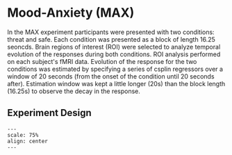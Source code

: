 # Mood-Anxiety (MAX)

In the MAX experiment participants were presented with two conditions: threat and safe. Each condition was presented as a block of length 16.25 seoncds. Brain regions of interest (ROI) were selected to analyze temporal evolution of the responses during both conditions. ROI analysis performed on each subject's fMRI data. Evolution of the response for the two conditions was estimated by specifying a series of csplin regressors over a window of 20 seconds (from the onset of the condition until 20 seconds after). Estimation window was kept a little longer (20s) than the block length (16.25s) to observe the decay in the response.

## Experiment Design
```{figure} paradigm.png
---
scale: 75%
align: center
---

